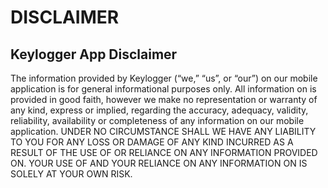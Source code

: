 <h1>DISCLAIMER</h1>

<h2>Keylogger App Disclaimer</h2>

<p>The information provided by Keylogger (“we,” “us”, or “our”) on our mobile application is for general informational purposes only. All information on is provided in good faith, however we make no representation or warranty of any kind, express or implied, regarding the accuracy, adequacy, validity, reliability, availability or completeness of any information on our mobile application. UNDER NO CIRCUMSTANCE SHALL WE HAVE ANY LIABILITY TO YOU FOR ANY LOSS OR DAMAGE OF ANY KIND INCURRED AS A RESULT OF THE USE OF OR RELIANCE ON ANY INFORMATION PROVIDED ON. YOUR USE OF AND YOUR RELIANCE ON ANY INFORMATION ON  IS SOLELY AT YOUR OWN RISK.</p>

